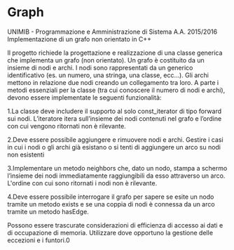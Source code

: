 # Graph
UNIMIB - Programmazione e Amministrazione di Sistema A.A. 2015/2016
Implementazione di un grafo non orientato in C++

Il  progetto  richiede  la  progettazione  e  realizzazione  di  una  classe  generica  che implementa un grafo (non orientato).
Un  grafo è costituito da  un  insieme di nodi e archi. 
I  nodi  sono  rappresentati  da  un  generico  identificativo  (es.  un  numero,  una stringa,  una  classe,  ecc...). 
Gli  archi  mettono  in relazione  due  nodi  creando  un collegamento tra loro.
A parte i metodi essenziali per la classe (tra cui conoscere il numero di nodi e archi), devono essere implementate le seguenti funzionalità:

1.La  classe  deve  includere  il  supporto  al  solo const_iterator  di  tipo  forward  sui nodi. 
  L’iteratore  itera  sull’insieme  dei  nodi  contenuti  nel  grafo  e  l’ordine  con  cui vengono ritornati non è rilevante.
  
2.Deve essere possibile aggiungere e rimuovere nodi e archi.
  Gestire  i casi  in cui  i nodi o gli archi già esistano o si tenti di aggiungere un arco su nodi non esistenti

3.Implementare  un  metodo neighbors  che,  dato  un  nodo,  stampa  a  schermo l’insieme  dei  nodi  immediatamente  raggiungibili  da esso attraverso  un  arco. L'ordine  con cui sono ritornati i nodi non è rilevante.

4.Deve essere possibile interrogare il grafo per sapere se esite un nodo tramite un metodo exists e se una coppia di nodi è connessa da un
  arco tramite un metodo hasEdge.  

Possono  essere  trascurate  considerazioni  di  efficienza  di  accesso  ai  dati  e  di occupazione di memoria.
Utilizzare dove opportuno la gestione delle eccezioni e i funtori.0
